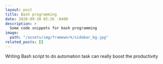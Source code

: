 ```yaml
---
layout: post
title: Bash programming
date: 2020-09-30 05:26 -0400
description: >
  Some code snippets for bash programming
image:
  path: "/assets/img/framework/sidebar_bg.jpg"
related_posts: []
---
```


Writing Bash script to do automation task can really boost the productivity

